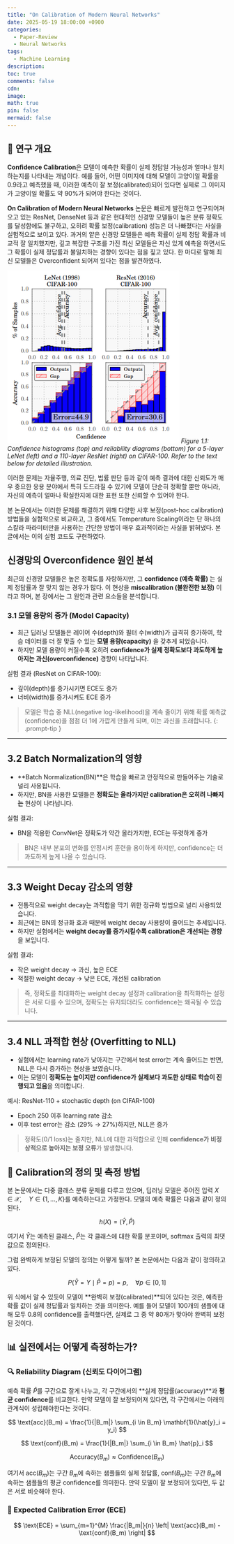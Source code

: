 ```yaml
---
title: "On Calibration of Modern Neural Networks"
date: 2025-05-19 18:00:00 +0900
categories:
  - Paper-Review
  - Neural Networks
tags:
  - Machine Learning
description: 
toc: true
comments: false
cdn: 
image:
math: true
pin: false
mermaid: false
---
```


## 📌 연구 개요
**Confidence Calibration**은 모델이 예측한 확률이 실제 정답일 가능성과 얼마나 일치하는지를 나타내는 개념이다. 예를 들어, 어떤 이미지에 대해 모델이 고양이일 확률을 0.9라고 예측했을 때, 이러한 예측이 잘 보정(calibrated)되어 있다면 실제로 그 이미지가 고양이일 확률도 약 90%가 되어야 한다는 것이다.

**On Calibration of Modern Neural Networks** 논문은 빠르게 발전하고 연구되어져 오고 있는 ResNet, DenseNet 등과 같은 현대적인 신경망 모델들이 높은 분류 정확도를 달성함에도 불구하고, 오히려 확률 보정(calibration) 성능은 더 나빠졌다는 사실을 실험적으로 보이고 있다. 과거의 얕은 신경망 모델들은 예측 확률이 실제 정답 확률과 비교적 잘 일치했지만, 깊고 복잡한 구조를 가진 최신 모델들은 자신 있게 예측을 하면서도 그 확률이 실제 정답률과 불일치하는 경향이 있다는 점을 짚고 있다. 한 마디로 말해 최신 모델들은 Overconfident 되어져 있다는 점을 발견하였다.


![Desktop View](/assets/img/paper-review/On_Calibration_of_modern_NN/figure1.png)
_Figure 1.1: Confidence histograms (top) and reliability diagrams (bottom) for a 5-layer LeNet (left) and a 110-layer ResNet (right) on CIFAR-100. Refer to the text below for detailed illustration._


이러한 문제는 자율주행, 의료 진단, 법률 판단 등과 같이 예측 결과에 대한 신뢰도가 매우 중요한 응용 분야에서 특히 도드라질 수 있기에 모델이 단순히 정확할 뿐만 아니라, 자신의 예측이 얼마나 확실한지에 대한 표현 또한 신뢰할 수 있어야 한다.

본 논문에서는 이러한 문제를 해결하기 위해 다양한 사후 보정(post-hoc calibration) 방법들을 실험적으로 비교하고, 그 중에서도 Temperature Scaling이라는 단 하나의 스칼라 파라미터만을 사용하는 간단한 방법이 매우 효과적이라는 사실을 밝혀냈다. 본 글에서는 이의 실험 코드도 구현하였다.

## 신경망의 Overconfidence 원인 분석

최근의 신경망 모델들은 높은 정확도를 자랑하지만, 그 **confidence (예측 확률)** 는 실제 정답률과 잘 맞지 않는 경우가 많다. 이 현상을 **miscalibration (불완전한 보정)** 이라고 하며, 본 장에서는 그 원인과 관련 요소들을 분석합니다.

### 3.1 모델 용량의 증가 (Model Capacity)

- 최근 딥러닝 모델들은 레이어 수(depth)와 필터 수(width)가 급격히 증가하여, 학습 데이터를 더 잘 맞출 수 있는 **모델 용량(capacity)** 을 갖추게 되었습니다.
- 하지만 모델 용량이 커질수록 오히려 **confidence가 실제 정확도보다 과도하게 높아지는 과신(overconfidence)** 경향이 나타납니다.

실험 결과 (ResNet on CIFAR-100):
- 깊이(depth)를 증가시키면 ECE도 증가
- 너비(width)를 증가시켜도 ECE 증가

> 모델은 학습 중 NLL(negative log-likelihood)을 계속 줄이기 위해 확률 예측값(confidence)을 점점 더 1에 가깝게 만들게 되며, 이는 과신을 초래합니다.
{: .prompt-tip }

---

## 3.2 Batch Normalization의 영향

- **Batch Normalization(BN)**은 학습을 빠르고 안정적으로 만들어주는 기술로 널리 사용됩니다.
- 하지만, BN을 사용한 모델들은 **정확도는 올라가지만 calibration은 오히려 나빠지는** 현상이 나타납니다.

실험 결과:
- BN을 적용한 ConvNet은 정확도가 약간 올라가지만, ECE는 뚜렷하게 증가

> BN은 내부 분포의 변화를 안정시켜 훈련을 용이하게 하지만, confidence는 더 과도하게 높게 나올 수 있습니다.

---

## 3.3 Weight Decay 감소의 영향

- 전통적으로 weight decay는 과적합을 막기 위한 정규화 방법으로 널리 사용되었습니다.
- 최근에는 BN의 정규화 효과 때문에 weight decay 사용량이 줄어드는 추세입니다.
- 하지만 실험에서는 **weight decay를 증가시킬수록 calibration은 개선되는 경향**을 보입니다.

실험 결과:
- 작은 weight decay → 과신, 높은 ECE
- 적절한 weight decay → 낮은 ECE, 개선된 calibration

> 즉, 정확도를 최대화하는 weight decay 설정과 calibration을 최적화하는 설정은 서로 다를 수 있으며, 정확도는 유지되더라도 confidence는 왜곡될 수 있습니다.

---

## 3.4 NLL 과적합 현상 (Overfitting to NLL)

- 실험에서는 learning rate가 낮아지는 구간에서 test error는 계속 줄어드는 반면, NLL은 다시 증가하는 현상을 보였습니다.
- 이는 모델이 **정확도는 높이지만 confidence가 실제보다 과도한 상태로 학습이 진행되고 있음**을 의미합니다.

예시: ResNet-110 + stochastic depth (on CIFAR-100)
- Epoch 250 이후 learning rate 감소
- 이후 test error는 감소 (29% → 27%)하지만, NLL은 증가

> 정확도(0/1 loss)는 줄지만, NLL에 대한 과적합으로 인해 **confidence가 비정상적으로 높아지는 보정 오류**가 발생합니다.




## 📐 Calibration의 정의 및 측정 방법

본 논문에서는 다중 클래스 분류 문제를 다루고 있으며, 딥러닝 모델은 주어진 입력 $X \in \mathcal{X}, \quad Y \in \{1, \dots, K\}$를 예측하는다고 가정한다. 모델의 예측 확률은 다음과 같이 정의된다.

$$
h(X) = (\hat{Y}, \hat{P})
$$

여기서 $\hat{Y}$는 예측된 클래스, $\hat{P}$는 각 클래스에 대한 확률 분포이며, softmax 출력의 최댓값으로 정의된다.

그럼 완벽하게 보정된 모델의 정의는 어떻게 될까? 본 논문에서는 다음과 같이 정의하고 있다.

$$
P(\hat{Y} = Y \mid \hat{P} = p) = p, \quad \forall p \in [0, 1]
$$

위 식에서 알 수 있듯이 모델이 **완벽히 보정(calibrated)**되어 있다는 것은, 예측한 확률 값이 실제 정답률과 일치하는 것을 의미한다. 예를 들어 모델이 100개의 샘플에 대해 모두 0.8의 confidence를 출력했다면, 실제로 그 중 약 80개가 맞아야 완벽히 보정된 것이다.

## 📊 실전에서는 어떻게 측정하는가?

### 🔍 Reliability Diagram (신뢰도 다이어그램)

예측 확률 $\hat{P}$를 구간으로 잘게 나누고, 각 구간에서의 **실제 정답률(accuracy)**과 **평균 confidence**를 비교한다. 만약 모델이 잘 보정되어져 있다면, 각 구간에서는 아래의 관계식이 성립해야한다는 것이다.

$$
\text{acc}(B_m) = \frac{1}{|B_m|} \sum_{i \in B_m} \mathbf{1}(\hat{y}_i = y_i)
$$

$$
\text{conf}(B_m) = \frac{1}{|B_m|} \sum_{i \in B_m} \hat{p}_i
$$

$$
\text{Accuracy}(B_m) \approx \text{Confidence}(B_m)
$$

여기서 $\text{acc}(B_m)$는 구간 $B_m$에 속하는 샘플들의 실제 정답률, $\text{conf}(B_m)$는 구간 $B_m$에 속하는 샘플들의 평균 confidence를 의미한다. 만약 모델이 잘 보정되어 있다면, 두 값은 서로 비슷해야 한다.

### 📏 Expected Calibration Error (ECE)

$$
\text{ECE} = \sum_{m=1}^{M} \frac{|B_m|}{n} \left| \text{acc}(B_m) - \text{conf}(B_m) \right|
$$
